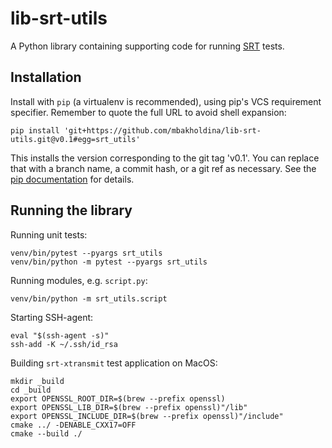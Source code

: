 # lib-srt-utils

A Python library containing supporting code for running [SRT](https://github.com/Haivision/srt) tests.

## Installation

Install with `pip` (a virtualenv is recommended), using pip's VCS requirement specifier. Remember to quote the full URL to avoid shell expansion:

`pip install 'git+https://github.com/mbakholdina/lib-srt-utils.git@v0.1#egg=srt_utils'`

This installs the version corresponding to the git tag 'v0.1'. You can replace that with a branch name, a commit hash, or a git ref as necessary. See the [pip documentation](https://pip.pypa.io/en/stable/reference/pip_install/#vcs-support) for details.

## Running the library

Running unit tests:
```
venv/bin/pytest --pyargs srt_utils
venv/bin/python -m pytest --pyargs srt_utils
```

Running modules, e.g. `script.py`:
```
venv/bin/python -m srt_utils.script
```

Starting SSH-agent:
```
eval "$(ssh-agent -s)"
ssh-add -K ~/.ssh/id_rsa
```

Building `srt-xtransmit` test application on MacOS:
```
mkdir _build
cd _build
export OPENSSL_ROOT_DIR=$(brew --prefix openssl)
export OPENSSL_LIB_DIR=$(brew --prefix openssl)"/lib"
export OPENSSL_INCLUDE_DIR=$(brew --prefix openssl)"/include"
cmake ../ -DENABLE_CXX17=OFF
cmake --build ./
```